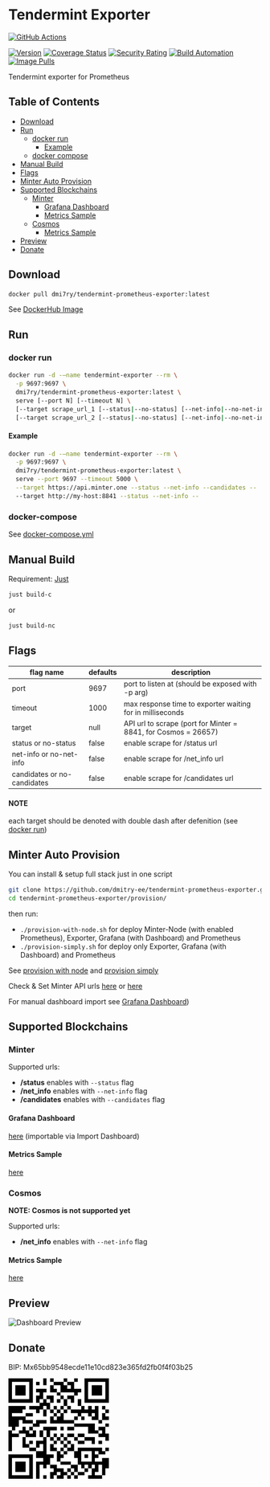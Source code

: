 # Tendermint Exporter
[![GitHub Actions](https://github.com/dmitry-ee/tendermint-prometheus-exporter/workflows/main%20workflow/badge.svg)](https://github.com/dmitry-ee/tendermint-prometheus-exporter/actions?query=workflow%3A%22main+workflow%22)
<!-- ![Language](https://img.shields.io/badge/language-nodejs-red.svg) -->
[![Version](https://images.microbadger.com/badges/version/dmi7ry/tendermint-prometheus-exporter.svg)](https://hub.docker.com/r/dmi7ry/tendermint-prometheus-exporter/tags?page=1&ordering=last_updated)
[![Coverage Status](https://coveralls.io/repos/github/dmitry-ee/tendermint-prometheus-exporter/badge.svg?branch=master)](https://coveralls.io/github/dmitry-ee/tendermint-prometheus-exporter?branch=master)
[![Security Rating](https://sonarcloud.io/api/project_badges/measure?project=dmitry-ee_tendermint-prometheus-exporter&metric=security_rating)](https://sonarcloud.io/dashboard?id=dmitry-ee_tendermint-prometheus-exporter)
[![Build Automation](https://img.shields.io/docker/cloud/automated/dmi7ry/tendermint-prometheus-exporter.svg)](https://hub.docker.com/r/dmi7ry/tendermint-prometheus-exporter)
[![Image Pulls](https://img.shields.io/docker/pulls/dmi7ry/tendermint-prometheus-exporter.svg)](https://hub.docker.com/r/dmi7ry/tendermint-prometheus-exporter/tags?page=1&ordering=last_updated)

Tendermint exporter for Prometheus

## Table of Contents
- [Download](#download)
- [Run](#run)
  - [docker run](#docker-run)
    - [Example](#example)
  - [docker compose](#docker-compose)
- [Manual Build](#manual-build)
- [Flags](#flags)
- [Minter Auto Provision](#minter-auto-provision)
- [Supported Blockchains](#supported-blockchains)
  - [Minter](#minter)
    - [Grafana Dashboard](#grafana-dashboard)
    - [Metrics Sample](#metrics-sample)
  - [Cosmos](#cosmos)
    - [Metrics Sample](#metrics-sample-1)
- [Preview](#preview)
- [Donate](#donate)

## Download
```bash
docker pull dmi7ry/tendermint-prometheus-exporter:latest
```
See [DockerHub Image](https://hub.docker.com/r/dmi7ry/tendermint-prometheus-exporter)

## Run
### docker run
```bash
docker run -d -—name tendermint-exporter --rm \
  -p 9697:9697 \
  dmi7ry/tendermint-prometheus-exporter:latest \
  serve [--port N] [--timeout N] \
  [--target scrape_url_1 [--status|--no-status] [--net-info|--no-net-info] [--candidates|--no-candidates] --]
  [--target scrape_url_2 [--status|--no-status] [--net-info|--no-net-info] [--candidates|--no-candidates] --]
```
#### Example
```bash
docker run -d -—name tendermint-exporter --rm \
  -p 9697:9697 \
  dmi7ry/tendermint-prometheus-exporter:latest \
  serve --port 9697 --timeout 5000 \
  --target https://api.minter.one --status --net-info --candidates --
  --target http://my-host:8841 --status --net-info --
```
### docker-compose
See [docker-compose.yml](src/docker-compose.yml)

## Manual Build
Requirement: [Just](https://github.com/casey/just)

```bash
just build-c
```
or
```bash
just build-nc
```

## Flags
| flag name | defaults | description |
| -- | -- | -- |
| port | 9697 | port to listen at (should be exposed with -p arg) |
| timeout | 1000 | max response time to exporter waiting for in milliseconds |
| target | null | API url to scrape (port for Minter = 8841, for Cosmos = 26657) |
| status or no-status | false | enable scrape for /status url |
| net-info or no-net-info | false | enable scrape for /net_info url |
| candidates or no-candidates | false | enable scrape for /candidates url |
#### NOTE
each target should be denoted with double dash after defenition (see [docker run](#docker-run))

## Minter Auto Provision
You can install & setup full stack just in one script
```bash
git clone https://github.com/dmitry-ee/tendermint-prometheus-exporter.git
cd tendermint-prometheus-exporter/provision/
```
then run:
- `./provision-with-node.sh` for deploy Minter-Node (with enabled Prometheus), Exporter, Grafana (with Dashboard) and Prometheus
- `./provision-simply.sh` for deploy only Exporter, Grafana (with Dashboard) and Prometheus

See [provision with node](provision/provision-with-node.sh) and [provision simply](provision/provision-simply.sh)

Check & Set Minter API urls [here](provision/docker-compose-with-node.yml#L74) or [here](provision/docker-compose-simply.yml#L62)

For manual dashboard import see [Grafana Dashboard](provision/grafana/minter-dashboard.json))

## Supported Blockchains
### Minter
Supported urls:
- **/status** enables with `--status` flag
- **/net_info** enables with `--net-info` flag
- **/candidates** enables with `--candidates` flag

#### Grafana Dashboard
[here](provision/grafana/minter-dashboard.json) (importable via Import Dashboard)

#### Metrics Sample
[here](stubs/minter-metrics.txt)

### Cosmos
**NOTE: Cosmos is not supported yet**

Supported urls:
- **/net_info** enables with `--net-info` flag

#### Metrics Sample

[here](stubs/cosmos-metrics.txt)

## Preview
![Dashboard Preview](img/dashboard.gif)

## Donate
BIP: Mx65bb9548ecde11e10cd823e365fd2fb0f4f03b25

<img alt="QR" href="#" src="https://github.com/dmitry-ee/tendermint-prometheus-exporter/blob/master/img/bip.png?raw=true" width="200" height="200">
